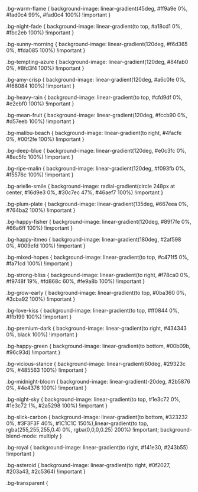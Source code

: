 .bg-warm-flame {
    background-image: linear-gradient(45deg, #ff9a9e 0%, #fad0c4 99%, #fad0c4 100%) !important
}

.bg-night-fade {
    background-image: linear-gradient(to top, #a18cd1 0%, #fbc2eb 100%) !important
}

.bg-sunny-morning {
    background-image: linear-gradient(120deg, #f6d365 0%, #fda085 100%) !important
}

.bg-tempting-azure {
    background-image: linear-gradient(120deg, #84fab0 0%, #8fd3f4 100%) !important
}

.bg-amy-crisp {
    background-image: linear-gradient(120deg, #a6c0fe 0%, #f68084 100%) !important
}

.bg-heavy-rain {
    background-image: linear-gradient(to top, #cfd9df 0%, #e2ebf0 100%) !important
}

.bg-mean-fruit {
    background-image: linear-gradient(120deg, #fccb90 0%, #d57eeb 100%) !important
}

.bg-malibu-beach {
    background-image: linear-gradient(to right, #4facfe 0%, #00f2fe 100%) !important
}

.bg-deep-blue {
    background-image: linear-gradient(120deg, #e0c3fc 0%, #8ec5fc 100%) !important
}

.bg-ripe-malin {
    background-image: linear-gradient(120deg, #f093fb 0%, #f5576c 100%) !important
}

.bg-arielle-smile {
    background-image: radial-gradient(circle 248px at center, #16d9e3 0%, #30c7ec 47%, #46aef7 100%) !important
}

.bg-plum-plate {
    background-image: linear-gradient(135deg, #667eea 0%, #764ba2 100%) !important
}

.bg-happy-fisher {
    background-image: linear-gradient(120deg, #89f7fe 0%, #66a6ff 100%) !important
}

.bg-happy-itmeo {
    background-image: linear-gradient(180deg, #2af598 0%, #009efd 100%) !important
}

.bg-mixed-hopes {
    background-image: linear-gradient(to top, #c471f5 0%, #fa71cd 100%) !important
}

.bg-strong-bliss {
    background-image: linear-gradient(to right, #f78ca0 0%, #f9748f 19%, #fd868c 60%, #fe9a8b 100%) !important
}

.bg-grow-early {
    background-image: linear-gradient(to top, #0ba360 0%, #3cba92 100%) !important
}

.bg-love-kiss {
    background-image: linear-gradient(to top, #ff0844 0%, #ffb199 100%) !important
}

.bg-premium-dark {
    background-image: linear-gradient(to right, #434343 0%, black 100%) !important
}

.bg-happy-green {
    background-image: linear-gradient(to bottom, #00b09b, #96c93d) !important
}

.bg-vicious-stance {
    background-image: linear-gradient(60deg, #29323c 0%, #485563 100%) !important
}

.bg-midnight-bloom {
    background-image: linear-gradient(-20deg, #2b5876 0%, #4e4376 100%) !important
}

.bg-night-sky {
    background-image: linear-gradient(to top, #1e3c72 0%, #1e3c72 1%, #2a5298 100%) !important
}

.bg-slick-carbon {
    background-image: linear-gradient(to bottom, #323232 0%, #3F3F3F 40%, #1C1C1C 150%),linear-gradient(to top, rgba(255,255,255,0.4) 0%, rgba(0,0,0,0.25) 200%) !important;
    background-blend-mode: multiply
}

.bg-royal {
    background-image: linear-gradient(to right, #141e30, #243b55) !important
}

.bg-asteroid {
    background-image: linear-gradient(to right, #0f2027, #203a43, #2c5364) !important
}

.bg-transparent {
   
